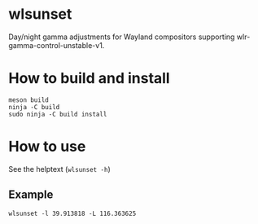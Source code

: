 # wlsunset

Day/night gamma adjustments for Wayland compositors supporting wlr-gamma-control-unstable-v1.

# How to build and install

```
meson build
ninja -C build
sudo ninja -C build install
```

# How to use

See the helptext (`wlsunset -h`)

## Example
```
wlsunset -l 39.913818 -L 116.363625
```

